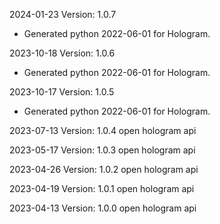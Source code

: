 2024-01-23 Version: 1.0.7
- Generated python 2022-06-01 for Hologram.

2023-10-18 Version: 1.0.6
- Generated python 2022-06-01 for Hologram.

2023-10-17 Version: 1.0.5
- Generated python 2022-06-01 for Hologram.

2023-07-13 Version: 1.0.4
open hologram api 

2023-05-17 Version: 1.0.3
open hologram api 

2023-04-26 Version: 1.0.2
open hologram api 

2023-04-19 Version: 1.0.1
open hologram api 

2023-04-13 Version: 1.0.0
open hologram api 


